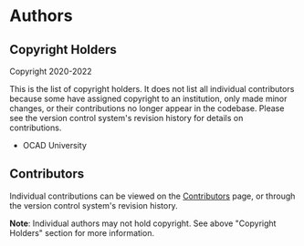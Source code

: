 # Authors

## Copyright Holders

Copyright 2020-2022

This is the list of copyright holders. It does not list all individual contributors because some have assigned
copyright to an institution, only made minor changes, or their contributions no longer appear in the codebase.
Please see the version control system's revision history for details on contributions.

* OCAD University

## Contributors

Individual contributions can be viewed on the
[Contributors](https://github.com/inclusive-design/eds.inclusivedesign.ca/graphs/contributors) page, or through the
version control system's revision history.

**Note**: Individual authors may not hold copyright. See above "Copyright Holders" section for more information.
